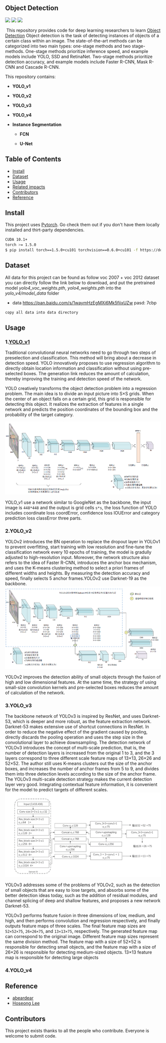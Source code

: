 ## Object Detection


[![](https://img.shields.io/badge/version-1.0.0-brightgreen.svg)](https://github.com/bruce1408/Pytorch_learning)
![](https://img.shields.io/badge/platform-Pytorch-brightgreen.svg)
![](https://img.shields.io/badge/python-3.6-blue.svg)

&nbsp;This repository provides code for deep learning researchers to learn [Object Detection](https://machinelearningmastery.com/object-recognition-with-deep-learning/)
Object detection is the task of detecting instances of objects of a certain class within an image. The state-of-the-art methods can be categorized into two main types: one-stage methods and two stage-methods. One-stage methods prioritize inference speed, and example models include YOLO, SSD and RetinaNet. Two-stage methods prioritize detection accuracy, and example models include Faster R-CNN, Mask R-CNN and Cascade R-CNN.

This repository contains:

- **YOLO_v1**
- **YOLO_v2**
- **YOLO_v3**
- **YOLO_v4**
- **Instance Segmentation**

  - **FCN**

  - **U-Net**

## Table of Contents

- [Install](#install)
- [Dataset](#Dataset)
- [Usage](#usage)
- [Related impacts](#Related-impacts)
- [Contributors](#Contributors)
- [Reference](#Reference)

## Install

This project uses [Pytorch](https://pytorch.org/get-started/previous-versions/). Go check them out if you don't have them locally installed and thirt-party dependencies.

```sh
CUDA 10.1+
torch >= 1.5.0
$ pip install torch==1.5.0+cu101 torchvision==0.6.0+cu101 -f https://download.pytorch.org/whl/torch_stable.html
```

## Dataset

All data for this project can be found as follow
voc 2007 + voc 2012 dataset you can directly follow the link below to download, and put the pretrained model *yolo4_voc_weights.pth*, *yolo4_weights.pth* into the *yolo_v4/model_data* folder


- data <https://pan.baidu.com/s/1waymHzEgMXi6Mk5fiixUZw>  pasd: 7cbp

```sh
copy all data into data directory
```

## Usage
### 1.[YOLO_v1](https://arxiv.org/abs/1506.02640)

Traditional convolutional neural networks need to go through two steps of preselection and classification. This method will bring about a decrease in detection speed. YOLO innovatively proposes to use regression algorithm to directly obtain location information and classification without using pre-selected boxes. The generation link reduces the amount of calculation, thereby improving the training and detection speed of the network.

YOLO creatively transforms the object detection problem into a regression problem. The main idea is to divide an input picture into S×S grids. When the center of an object falls on a certain grid, this grid is responsible for detecting this object. It realizes the extraction of features in a single network and predicts the position coordinates of the bounding box and the probability of the target category.

![avatar](data/yolov1.png)

YOLO_v1 use a network similar to GoogleNet as the backbone, the input image is ```448*448``` and the output is grid cells ```s*s```, the loss function of YOLO includes coordinate loss coordError, confidence loss IOUError and category prediction loss classError three parts.

### 2.YOLO_v2

YOLOv2 introduces the BN operation to replace the dropout layer in YOLOv1 to prevent overfitting, start training with low resolution and fine-tune the classification network every 10 epochs of training, the model is gradully adjusted to high-resolution input. Moreover, the network structure also refers to the idea of Faster R-CNN, introduces the anchor box mechanism, and uses the K-means clustering method to select a priori frames of different widths and heights. By measuring the detection accuracy and speed, finally selects 5 anchor frames.YOLOv2 use Darknet-19 as the backbone.
![avatar](data/yolov2.png)

YOLOv2 improves the detection ability of small objects through the fusion of high and low dimensional features. At the same time, the strategy of using small-size convolution kernels and pre-selected boxes reduces the amount of calculation of the network.

### 3.YOLO_v3

The backbone network of YOLOv3 is inspired by ResNet, and uses Darknet-53, which is deeper and more robust, as the feature extraction network. Darknet-53 makes extensive use of shortcut connections in ResNet. In order to reduce the negative effect of the gradient caused by pooling, directly discards the pooling operation and uses the step size in the convolutional layer to achieve downsampling. The detection network of YOLOv3 introduces the concept of multi-scale prediction, that is, the number of detection layers is increased from the original 1 to 3, and the 3 layers correspond to three different scale feature maps of 13×13, 26×26 and 52×52. The author still uses K-means clusters out the size of the anchor boxes, and increases the number of anchor frames from 5 to 9, and divides them into three detection levels according to the size of the anchor frame. The YOLOv3 multi-scale detection strategy makes the current detection layer very good. Integrating contextual feature information, it is convenient for the model to predict targets of different scales.
![avatar](data/yolov3.png)

YOLOv3 addresses some of the problems of YOLOv2, such as the detection of small objects that are easy to lose targets, and absorbs some of the better detection ideas today, such as the addition of residual modules, and channel splicing of deep and shallow features, and proposes a new network Darknet-53.

YOLOv3 performs feature fusion in three dimensions of low, medium, and high, and then performs convolution and regression respectively, and finally outputs feature maps of three scales. The final feature map sizes are ```52×52×75```, ```26×26×75```, and ```13×13×75```, respectively. The generated feature map can correspond to the original image. Different feature map sizes represent the same division method. The feature map with a size of 52×52 is responsible for detecting small objects, and the feature map with a size of 26×26 is responsible for detecting medium-sized objects. 13×13 feature map is responsible for detecting large objects

### 4.YOLO_v4

## Reference


- [abeardear](https://github.com/abeardear)
- [Hoseong Lee](https://github.com/hoya012/deep_learning_object_detection)



## Contributors

This project exists thanks to all the people who contribute.
Everyone is welcome to submit code.

